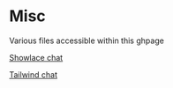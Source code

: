 # Misc
Various files accessible within this ghpage

[Showlace chat](https://backspaces.github.io/misc/shoelace/shoelaceChat.html)

[Tailwind chat](https://backspaces.github.io/misc/tailwind/tailwindChat.html)

